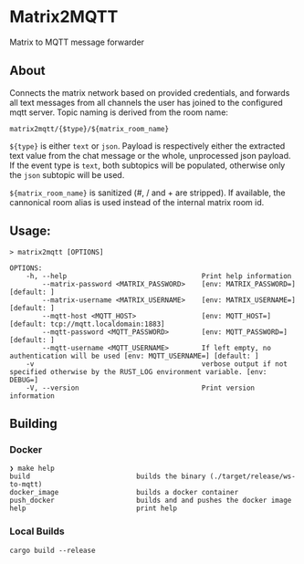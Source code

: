 # Matrix2MQTT

Matrix to MQTT message forwarder

## About

Connects the matrix network based on provided credentials, and forwards all text messages from all channels the user has joined to the configured mqtt server. Topic naming is derived from the room name:

```text
matrix2mqtt/{$type}/${matrix_room_name}
```

`${type}` is either `text` or `json`. Payload is respectively either the extracted text value from the chat message or the whole, unprocessed json payload. If the event type is `text`, both subtopics will be populated, otherwise only the `json` subtopic will be used.

`${matrix_room_name}` is sanitized (#, / and + are stripped). If available, the cannonical room alias is used instead of the internal matrix room id.

## Usage:

```text
> matrix2mqtt [OPTIONS]

OPTIONS:
    -h, --help                                 Print help information
        --matrix-password <MATRIX_PASSWORD>    [env: MATRIX_PASSWORD=] [default: ]
        --matrix-username <MATRIX_USERNAME>    [env: MATRIX_USERNAME=] [default: ]
        --mqtt-host <MQTT_HOST>                [env: MQTT_HOST=] [default: tcp://mqtt.localdomain:1883]
        --mqtt-password <MQTT_PASSWORD>        [env: MQTT_PASSWORD=] [default: ]
        --mqtt-username <MQTT_USERNAME>        If left empty, no authentication will be used [env: MQTT_USERNAME=] [default: ]
    -v                                         verbose output if not specified otherwise by the RUST_LOG environment variable. [env: DEBUG=]
    -V, --version                              Print version information
```

## Building

### Docker

```
❯ make help
build                          builds the binary (./target/release/ws-to-mqtt)
docker_image                   builds a docker container
push_docker                    builds and and pushes the docker image
help                           print help
```

### Local Builds

```
cargo build --release
```
